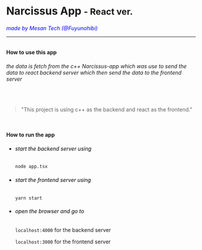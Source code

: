 # Narcissus App <small>- React ver.</small>
###### <span style="color: blue ;">made by Mesan Tech (@Fuyunohibi)</span><hr>

<h4> How to use this app </h4>
  <h6>the data is fetch from the c++ Narcissus-app which was use to send the data to react backend server which then send the data to the frontend server</h6><br>

<blockquote>"This project is using c++ as the backend and react as the frontend."</blockquote><br>

<h4>How to run the app</h4>

- <h6 style="color: black">start the backend server using</h6>
  
   ``` node app.tsx ```

- <h6 style="color: black">start the frontend server using</h6> 
  
   ``` yarn start ```

- <h6 style="color: black">open the browser and go to</h6> 
  
   ``` localhost:4000 ``` for the backend server

   ``` localhost:3000 ``` for the frontend server

<br>

